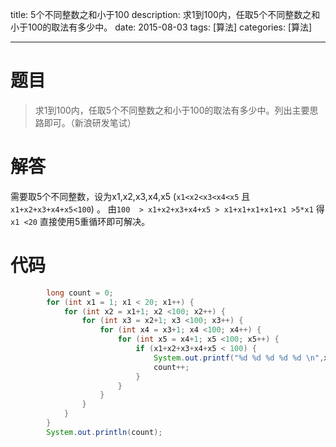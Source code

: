 title:  5个不同整数之和小于100
description: 求1到100内，任取5个不同整数之和小于100的取法有多少中。
date: 2015-08-03
tags:  [算法]
categories:  [算法]

-----------
# 题目
>求1到100内，任取5个不同整数之和小于100的取法有多少中。列出主要思路即可。（新浪研发笔试）

# 解答
需要取5个不同整数，设为x1,x2,x3,x4,x5 (`x1<x2<x3<x4<x5` 且 `x1+x2+x3+x4+x5<100`) 。
由`100  > x1+x2+x3+x4+x5 > x1+x1+x1+x1+x1 >5*x1` 得 `x1 <20`
直接使用5重循环即可解决。

# 代码

```java
        long count = 0;
        for (int x1 = 1; x1 < 20; x1++) {
            for (int x2 = x1+1; x2 <100; x2++) {
                for (int x3 = x2+1; x3 <100; x3++) {
                    for (int x4 = x3+1; x4 <100; x4++) {
                        for (int x5 = x4+1; x5 <100; x5++) {
                            if (x1+x2+x3+x4+x5 < 100) {
                                System.out.printf("%d %d %d %d %d \n",x1,x2,x3,x4,x5);
                                count++;
                            }
                        }
                    }
                }
            }
        }
        System.out.println(count);
```